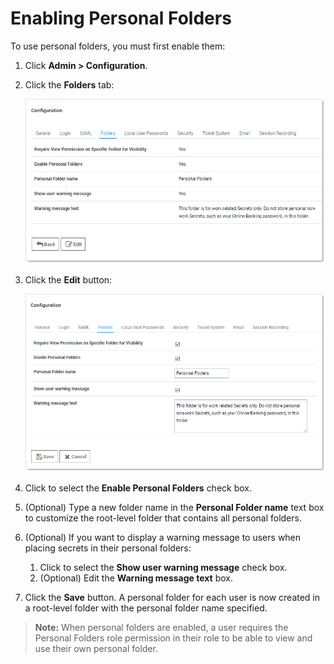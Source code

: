 [title]: # (Enabling Personal Folders)
[tags]: # (XXX)
[priority]: # (50)

# Enabling Personal Folders

To use personal folders, you must first enable them:

1. Click **Admin \> Configuration**. 

1. Click the **Folders** tab:

   ![1557159394797](images/1557159394797.png)

1. Click the **Edit** button:

   ![1557159497977](images/1557159497977.png)

1. Click to select the **Enable Personal Folders** check box.

1. (Optional) Type a new folder name in the **Personal Folder name** text box to customize the root-level folder that contains all personal folders.

1. (Optional) If you want to display a warning message to users when placing secrets in their personal folders:

   1. Click to select the  **Show user warning message** check box.
   1. (Optional) Edit the **Warning message text** box.

1. Click the **Save** button. A personal folder for each user is now created in a root-level folder with the personal folder name specified.

> **Note:** When personal folders are enabled, a user requires the Personal Folders role permission in their role to be able to view and use their own personal folder.
